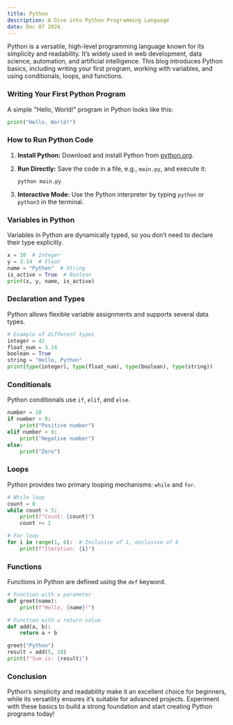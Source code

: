 ```yaml
---
title: Python
description: A Dive into Python Programming Language
date: Dec 07 2024
---
```


Python is a versatile, high-level programming language known for its simplicity and readability. It’s widely used in web development, data science, automation, and artificial intelligence. This blog introduces Python basics, including writing your first program, working with variables, and using conditionals, loops, and functions.

### Writing Your First Python Program

A simple "Hello, World!" program in Python looks like this:

```python
print("Hello, World!")
```

### How to Run Python Code

1. **Install Python:** Download and install Python from [python.org](https://python.org).
2. **Run Directly:** Save the code in a file, e.g., `main.py`, and execute it:

   ```
   python main.py
   ```

3. **Interactive Mode:** Use the Python interpreter by typing `python` or `python3` in the terminal.

### Variables in Python

Variables in Python are dynamically typed, so you don’t need to declare their type explicitly.

```python
x = 10  # Integer
y = 3.14  # Float
name = "Python"  # String
is_active = True  # Boolean
print(x, y, name, is_active)
```

### Declaration and Types

Python allows flexible variable assignments and supports several data types.

```python
# Example of different types
integer = 42
float_num = 3.14
boolean = True
string = "Hello, Python"
print(type(integer), type(float_num), type(boolean), type(string))
```

### Conditionals

Python conditionals use `if`, `elif`, and `else`.

```python
number = 10
if number > 0:
    print("Positive number")
elif number < 0:
    print("Negative number")
else:
    print("Zero")
```

### Loops

Python provides two primary looping mechanisms: `while` and `for`.

```python
# While loop
count = 0
while count < 5:
    print(f"Count: {count}")
    count += 1

# For loop
for i in range(1, 6):  # Inclusive of 1, exclusive of 6
    print(f"Iteration: {i}")
```

### Functions

Functions in Python are defined using the `def` keyword.

```python
# Function with a parameter
def greet(name):
    print(f"Hello, {name}!")

# Function with a return value
def add(a, b):
    return a + b

greet("Python")
result = add(5, 10)
print(f"Sum is: {result}")
```

### Conclusion

Python’s simplicity and readability make it an excellent choice for beginners, while its versatility ensures it’s suitable for advanced projects. Experiment with these basics to build a strong foundation and start creating Python programs today!
